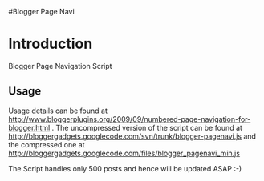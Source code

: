 #Blogger Page Navi

# Introduction #

Blogger Page Navigation Script

## Usage ##

Usage details can be found at http://www.bloggerplugins.org/2009/09/numbered-page-navigation-for-blogger.html . The uncompressed version of the script can be found at http://bloggergadgets.googlecode.com/svn/trunk/blogger-pagenavi.js and the compressed one at http://bloggergadgets.googlecode.com/files/blogger_pagenavi_min.js

The Script handles only 500 posts and hence will be updated ASAP :-)